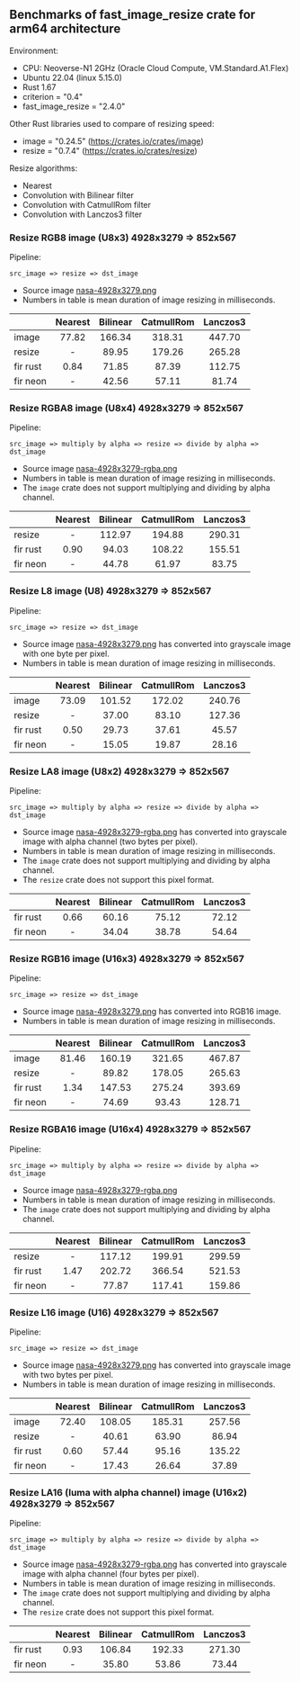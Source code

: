 ## Benchmarks of fast_image_resize crate for arm64 architecture

Environment:

- CPU: Neoverse-N1 2GHz (Oracle Cloud Compute, VM.Standard.A1.Flex)
- Ubuntu 22.04 (linux 5.15.0)
- Rust 1.67
- criterion = "0.4"
- fast_image_resize = "2.4.0"

Other Rust libraries used to compare of resizing speed:

- image = "0.24.5" (<https://crates.io/crates/image>)
- resize = "0.7.4" (<https://crates.io/crates/resize>)

Resize algorithms:

- Nearest
- Convolution with Bilinear filter
- Convolution with CatmullRom filter
- Convolution with Lanczos3 filter

### Resize RGB8 image (U8x3) 4928x3279 => 852x567

Pipeline:

`src_image => resize => dst_image`

- Source image [nasa-4928x3279.png](https://github.com/Cykooz/fast_image_resize/blob/main/data/nasa-4928x3279.png)
- Numbers in table is mean duration of image resizing in milliseconds.

<!-- bench_compare_rgb start -->
|          | Nearest | Bilinear | CatmullRom | Lanczos3 |
|----------|:-------:|:--------:|:----------:|:--------:|
| image    |  77.82  |  166.34  |   318.31   |  447.70  |
| resize   |    -    |  89.95   |   179.26   |  265.28  |
| fir rust |  0.84   |  71.85   |   87.39    |  112.75  |
| fir neon |    -    |  42.56   |   57.11    |  81.74   |
<!-- bench_compare_rgb end -->

### Resize RGBA8 image (U8x4) 4928x3279 => 852x567

Pipeline:

`src_image => multiply by alpha => resize => divide by alpha => dst_image`

- Source image
  [nasa-4928x3279-rgba.png](https://github.com/Cykooz/fast_image_resize/blob/main/data/nasa-4928x3279-rgba.png)
- Numbers in table is mean duration of image resizing in milliseconds.
- The `image` crate does not support multiplying and dividing by alpha channel.

<!-- bench_compare_rgba start -->
|          | Nearest | Bilinear | CatmullRom | Lanczos3 |
|----------|:-------:|:--------:|:----------:|:--------:|
| resize   |    -    |  112.97  |   194.88   |  290.31  |
| fir rust |  0.90   |  94.03   |   108.22   |  155.51  |
| fir neon |    -    |  44.78   |   61.97    |  83.75   |
<!-- bench_compare_rgba end -->

### Resize L8 image (U8) 4928x3279 => 852x567

Pipeline:

`src_image => resize => dst_image`

- Source image [nasa-4928x3279.png](https://github.com/Cykooz/fast_image_resize/blob/main/data/nasa-4928x3279.png)
  has converted into grayscale image with one byte per pixel.
- Numbers in table is mean duration of image resizing in milliseconds.

<!-- bench_compare_l start -->
|          | Nearest | Bilinear | CatmullRom | Lanczos3 |
|----------|:-------:|:--------:|:----------:|:--------:|
| image    |  73.09  |  101.52  |   172.02   |  240.76  |
| resize   |    -    |  37.00   |   83.10    |  127.36  |
| fir rust |  0.50   |  29.73   |   37.61    |  45.57   |
| fir neon |    -    |  15.05   |   19.87    |  28.16   |
<!-- bench_compare_l end -->

### Resize LA8 image (U8x2) 4928x3279 => 852x567

Pipeline:

`src_image => multiply by alpha => resize => divide by alpha => dst_image`

- Source image
  [nasa-4928x3279-rgba.png](https://github.com/Cykooz/fast_image_resize/blob/main/data/nasa-4928x3279-rgba.png)
  has converted into grayscale image with alpha channel (two bytes per pixel).
- Numbers in table is mean duration of image resizing in milliseconds.
- The `image` crate does not support multiplying and dividing by alpha channel.
- The `resize` crate does not support this pixel format.

<!-- bench_compare_la start -->
|          | Nearest | Bilinear | CatmullRom | Lanczos3 |
|----------|:-------:|:--------:|:----------:|:--------:|
| fir rust |  0.66   |  60.16   |   75.12    |  72.12   |
| fir neon |    -    |  34.04   |   38.78    |  54.64   |
<!-- bench_compare_la end -->

### Resize RGB16 image (U16x3) 4928x3279 => 852x567

Pipeline:

`src_image => resize => dst_image`

- Source image [nasa-4928x3279.png](https://github.com/Cykooz/fast_image_resize/blob/main/data/nasa-4928x3279.png)
  has converted into RGB16 image.
- Numbers in table is mean duration of image resizing in milliseconds.

<!-- bench_compare_rgb16 start -->
|          | Nearest | Bilinear | CatmullRom | Lanczos3 |
|----------|:-------:|:--------:|:----------:|:--------:|
| image    |  81.46  |  160.19  |   321.65   |  467.87  |
| resize   |    -    |  89.82   |   178.05   |  265.63  |
| fir rust |  1.34   |  147.53  |   275.24   |  393.69  |
| fir neon |    -    |  74.69   |   93.43    |  128.71  |
<!-- bench_compare_rgb16 end -->

### Resize RGBA16 image (U16x4) 4928x3279 => 852x567

Pipeline:

`src_image => multiply by alpha => resize => divide by alpha => dst_image`

- Source image
  [nasa-4928x3279-rgba.png](https://github.com/Cykooz/fast_image_resize/blob/main/data/nasa-4928x3279-rgba.png)
- Numbers in table is mean duration of image resizing in milliseconds.
- The `image` crate does not support multiplying and dividing by alpha channel.

<!-- bench_compare_rgba16 start -->
|          | Nearest | Bilinear | CatmullRom | Lanczos3 |
|----------|:-------:|:--------:|:----------:|:--------:|
| resize   |    -    |  117.12  |   199.91   |  299.59  |
| fir rust |  1.47   |  202.72  |   366.54   |  521.53  |
| fir neon |    -    |  77.87   |   117.41   |  159.86  |
<!-- bench_compare_rgba16 end -->

### Resize L16 image (U16) 4928x3279 => 852x567

Pipeline:

`src_image => resize => dst_image`

- Source image [nasa-4928x3279.png](https://github.com/Cykooz/fast_image_resize/blob/main/data/nasa-4928x3279.png)
  has converted into grayscale image with two bytes per pixel.
- Numbers in table is mean duration of image resizing in milliseconds.

<!-- bench_compare_l16 start -->
|          | Nearest | Bilinear | CatmullRom | Lanczos3 |
|----------|:-------:|:--------:|:----------:|:--------:|
| image    |  72.40  |  108.05  |   185.31   |  257.56  |
| resize   |    -    |  40.61   |   63.90    |  86.94   |
| fir rust |  0.60   |  57.44   |   95.16    |  135.22  |
| fir neon |    -    |  17.43   |   26.64    |  37.89   |
<!-- bench_compare_l16 end -->

### Resize LA16 (luma with alpha channel) image (U16x2) 4928x3279 => 852x567

Pipeline:

`src_image => multiply by alpha => resize => divide by alpha => dst_image`

- Source image
  [nasa-4928x3279-rgba.png](https://github.com/Cykooz/fast_image_resize/blob/main/data/nasa-4928x3279-rgba.png)
  has converted into grayscale image with alpha channel (four bytes per pixel).
- Numbers in table is mean duration of image resizing in milliseconds.
- The `image` crate does not support multiplying and dividing by alpha channel.
- The `resize` crate does not support this pixel format.

<!-- bench_compare_la16 start -->
|          | Nearest | Bilinear | CatmullRom | Lanczos3 |
|----------|:-------:|:--------:|:----------:|:--------:|
| fir rust |  0.93   |  106.84  |   192.33   |  271.30  |
| fir neon |    -    |  35.80   |   53.86    |  73.44   |
<!-- bench_compare_la16 end -->
